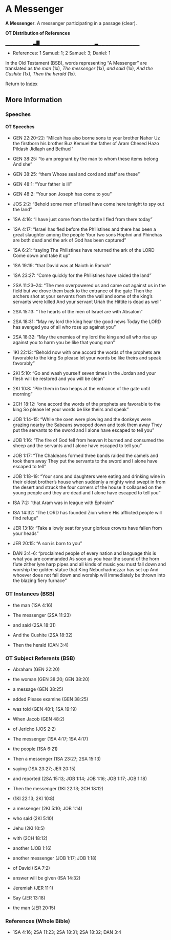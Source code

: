 # A Messenger
**A Messenger**. 
A messenger participating in a passage (clear). 


**OT Distribution of References**

▁▁▁▁▁▁▁▁▃█▁▁▁▁▁▁▁▁▁▁▁▁▁▁▁▁▃▁▁▁▁▁▁▁▁▁▁▁▁
* References: 1 Samuel: 1; 2 Samuel: 3; Daniel: 1



In the Old Testament (BSB), words representing “A Messenger” are translated as 
*the man* (1x), *The messenger* (1x), *and said* (1x), *And the Cushite* (1x), *Then the herald* (1x). 




Return to [Index](00-Index.md)

## More Information

### Speeches

#### OT Speeches

* GEN 22:20–22: “Milcah has also borne sons to your brother Nahor Uz the firstborn his brother Buz Kemuel the father of Aram Chesed Hazo Pildash Jidlaph and Bethuel”

* GEN 38:25: “to am pregnant by the man to whom these items belong And she”

* GEN 38:25: “them Whose seal and cord and staff are these”

* GEN 48:1: “Your father is ill”

* GEN 48:2: “Your son Joseph has come to you”

* JOS 2:2: “Behold some men of Israel have come here tonight to spy out the land”

* 1SA 4:16: “I have just come from the battle I fled from there today”

* 1SA 4:17: “Israel has fled before the Philistines and there has been a great slaughter among the people Your two sons Hophni and Phinehas are both dead and the ark of God has been captured”

* 1SA 6:21: “saying The Philistines have returned the ark of the LORD Come down and take it up”

* 1SA 19:19: “that David was at Naioth in Ramah”

* 1SA 23:27: “Come quickly for the Philistines have raided the land”

* 2SA 11:23–24: “The men overpowered us and came out against us in the field but we drove them back to the entrance of the gate Then the archers shot at your servants from the wall and some of the king’s servants were killed And your servant Uriah the Hittite is dead as well”

* 2SA 15:13: “The hearts of the men of Israel are with Absalom”

* 2SA 18:31: “May my lord the king hear the good news Today the LORD has avenged you of all who rose up against you”

* 2SA 18:32: “May the enemies of my lord the king and all who rise up against you to harm you be like that young man”

* 1KI 22:13: “Behold now with one accord the words of the prophets are favorable to the king So please let your words be like theirs and speak favorably”

* 2KI 5:10: “Go and wash yourself seven times in the Jordan and your flesh will be restored and you will be clean”

* 2KI 10:8: “Pile them in two heaps at the entrance of the gate until morning”

* 2CH 18:12: “one accord the words of the prophets are favorable to the king So please let your words be like theirs and speak”

* JOB 1:14–15: “While the oxen were plowing and the donkeys were grazing nearby the Sabeans swooped down and took them away They put the servants to the sword and I alone have escaped to tell you”

* JOB 1:16: “The fire of God fell from heaven It burned and consumed the sheep and the servants and I alone have escaped to tell you”

* JOB 1:17: “The Chaldeans formed three bands raided the camels and took them away They put the servants to the sword and I alone have escaped to tell”

* JOB 1:18–19: “Your sons and daughters were eating and drinking wine in their oldest brother’s house when suddenly a mighty wind swept in from the desert and struck the four corners of the house It collapsed on the young people and they are dead and I alone have escaped to tell you”

* ISA 7:2: “that Aram was in league with Ephraim”

* ISA 14:32: “The LORD has founded Zion where His afflicted people will find refuge”

* JER 13:18: “Take a lowly seat for your glorious crowns have fallen from your heads”

* JER 20:15: “A son is born to you”

* DAN 3:4–6: “proclaimed people of every nation and language this is what you are commanded As soon as you hear the sound of the horn flute zither lyre harp pipes and all kinds of music you must fall down and worship the golden statue that King Nebuchadnezzar has set up And whoever does not fall down and worship will immediately be thrown into the blazing fiery furnace”

### OT Instances (BSB)

* the man (1SA 4:16)

* The messenger (2SA 11:23)

* and said (2SA 18:31)

* And the Cushite (2SA 18:32)

* Then the herald (DAN 3:4)



### OT Subject Referents (BSB)

* Abraham (GEN 22:20)

* the woman (GEN 38:20; GEN 38:20)

* a message (GEN 38:25)

* added Please examine (GEN 38:25)

* was told (GEN 48:1; 1SA 19:19)

* When Jacob (GEN 48:2)

* of Jericho (JOS 2:2)

* The messenger (1SA 4:17; 1SA 4:17)

* the people (1SA 6:21)

* Then a messenger (1SA 23:27; 2SA 15:13)

* saying (1SA 23:27; JER 20:15)

* and reported (2SA 15:13; JOB 1:14; JOB 1:16; JOB 1:17; JOB 1:18)

* Then the messenger (1KI 22:13; 2CH 18:12)

*  (1KI 22:13; 2KI 10:8)

* a messenger (2KI 5:10; JOB 1:14)

* who said (2KI 5:10)

* Jehu (2KI 10:5)

* with (2CH 18:12)

* another (JOB 1:16)

* another messenger (JOB 1:17; JOB 1:18)

* of David (ISA 7:2)

* answer will be given (ISA 14:32)

* Jeremiah (JER 11:1)

* Say (JER 13:18)

* the man (JER 20:15)



### References (Whole Bible)

* 1SA 4:16; 2SA 11:23; 2SA 18:31; 2SA 18:32; DAN 3:4



